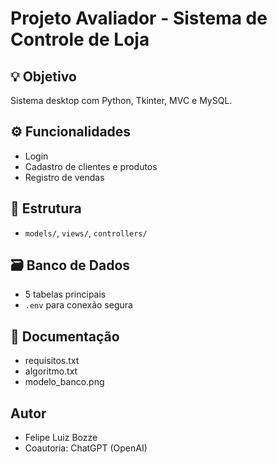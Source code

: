 # Projeto Avaliador - Sistema de Controle de Loja

## 💡 Objetivo
Sistema desktop com Python, Tkinter, MVC e MySQL.

## ⚙️ Funcionalidades
- Login
- Cadastro de clientes e produtos
- Registro de vendas

## 🧱 Estrutura
- `models/`, `views/`, `controllers/`

## 🗃 Banco de Dados
- 5 tabelas principais
- `.env` para conexão segura

## 📄 Documentação
- requisitos.txt
- algoritmo.txt
- modelo_banco.png

## Autor
- Felipe Luiz Bozze
- Coautoria: ChatGPT (OpenAI)
